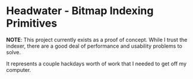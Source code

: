# Headwater - Bitmap Indexing Primitives

__NOTE__: This project currently exists as a proof of concept.  While I trust the indexer, there are a good deal of
performance and usability problems to solve.

It represents a couple hackdays worth of work that I needed to get off my computer.
